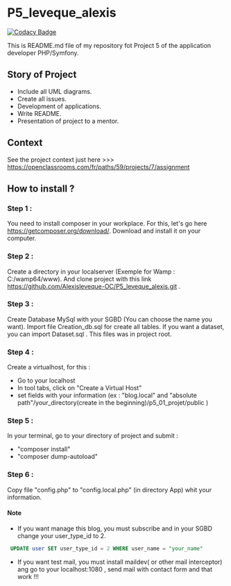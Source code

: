 # P5_leveque_alexis

[![Codacy Badge](https://api.codacy.com/project/badge/Grade/529021251de24078b132c6b1ae89c71d)](https://app.codacy.com/manual/Alexisleveque-OC/P5_leveque_alexis?utm_source=github.com&utm_medium=referral&utm_content=Alexisleveque-OC/P5_leveque_alexis&utm_campaign=Badge_Grade_Dashboard)

This is  README.md file of my repository fot Project 5 of the application developer PHP/Symfony.

## Story of Project

- Include all UML diagrams.
- Create all issues. 
- Development of applications.
- Write README.
- Presentation of project to a mentor.

## Context

See the project context just here >>> https://openclassrooms.com/fr/paths/59/projects/7/assignment

## How to install ?

### Step 1 :
You need to install composer in your workplace. For this, let's go here https://getcomposer.org/download/. 
Download and install it on your computer.

### Step 2 :
Create a directory in your localserver (Exemple for Wamp : C:/wamp64/www). And clone project with this link https://github.com/Alexisleveque-OC/P5_leveque_alexis.git .

### Step 3 :
Create Database MySql with your SGBD (You can choose the name you want). Import file Creation_db.sql for create all tables.
If you want a dataset, you can import Dataset.sql . This files was in project root.

### Step 4 :
Create a virtualhost, for this :
- Go to your localhost
- In tool tabs, click on "Create a Virtual Host"
- set fields with your information (ex : "blog.local" and "absolute path"/your_directory(create in the beginning)/p5_01_projet/public )

### Step 5 :
In your terminal, go to your directory of project and submit :
- "composer install"
- "composer dump-autoload"

### Step 6 : 
Copy file "config.php" to "config.local.php" (in directory App) whit your information.

#### Note 
- If you want manage this blog, you must subscribe and in your SGBD change your user_type_id to 2.
````sql
 UPDATE user SET user_type_id = 2 WHERE user_name = "your_name"
````
- If you want test mail, you must install maildev( or other mail interceptor) ang go to your localhost:1080 , send mail with contact form and that work !!!